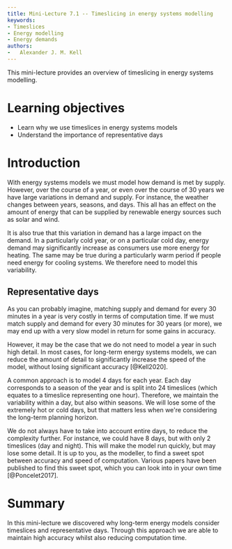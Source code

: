 ```yaml
---
title: Mini-Lecture 7.1 -- Timeslicing in energy systems modelling
keywords:
- Timeslices
- Energy modelling
- Energy demands
authors:
-   Alexander J. M. Kell
---
```


This mini-lecture provides an overview of timeslicing in energy systems modelling.

# Learning objectives

- Learn why we use timeslices in energy systems models
- Understand the importance of representative days

# Introduction

With energy systems models we must model how demand is met by supply. However, over the course of a year, or even over the course of 30 years we have large variations in demand and supply. For instance, the weather changes between years, seasons, and days. This all has an effect on the amount of energy that can be supplied by renewable energy sources such as solar and wind.

It is also true that this variation in demand has a large impact on the demand. In a particularly cold year, or on a particular cold day, energy demand may significantly increase as consumers use more energy for heating. The same may be true during a particularly warm period if people need energy for cooling systems. We therefore need to model this variability.

## Representative days

As you can probably imagine, matching supply and demand for every 30 minutes in a year is very costly in terms of computation time. If we must match supply and demand for every 30 minutes for 30 years (or more), we may end up with a very slow model in return for some gains in accuracy.

However, it may be the case that we do not need to model a year in such high detail. In most cases, for long-term energy systems models, we can reduce the amount of detail to significantly increase the speed of the model, without losing significant accuracy [@Kell2020].

A common approach is to model 4 days for each year. Each day corresponds to a season of the year and is split into 24 timeslices (which equates to a timeslice representing one hour). Therefore, we maintain the variability within a day, but also within seasons. We will lose some of the extremely hot or cold days, but that matters less when we're considering the long-term planning horizon.

We do not always have to take into account entire days, to reduce the complexity further. For instance, we could have 8 days, but with only 2 timeslices (day and night). This will make the model run quickly, but may lose some detail. It is up to you, as the modeller, to find a sweet spot between accuracy and speed of computation. Various papers have been published to find this sweet spot, which you can look into in your own time [@Poncelet2017].

# Summary

In this mini-lecture we discovered why long-term energy models consider timeslices and representative days. Through this approach we are able to maintain high accuracy whilst also reducing computation time.
